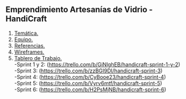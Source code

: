 ## Emprendimiento Artesanías de Vidrio - HandiCraft

1. [Temática.](https://github.com/fcgrandoli/DH-HandiCraft/blob/main/Documentos/Tem%C3%A1tica.md)&nbsp;
2. [Equipo.](https://github.com/fcgrandoli/DH-HandiCraft/blob/main/Documentos/Equipo.md)&nbsp;
3. [Referencias.](https://github.com/fcgrandoli/DH-HandiCraft/blob/main/Documentos/Referencias.md)&nbsp;
4. [Wireframes.](https://www.figma.com/file/ViI9vj9TC50W1D5ijqmKCB/%2FSitio?node-id=47%3A118)&nbsp;
5. [Tablero de Trabajo.](https://trello.com/proyectointegradorhandicraft)<br />
-Sprint 1 y 2: (https://trello.com/b/GiNlghEB/handicraft-sprint-1-y-2)<br />
-Sprint 3: (https://trello.com/b/zzBGI9DI/handicraft-sprint-3)<br />
-Sprint 4: (https://trello.com/b/CyBooe23/handicraft-sprint-4)<br />
-Sprint 5: (https://trello.com/b/Vyrv6mtf/handicraft-sprint-5)<br />
-Sprint 6: (https://trello.com/b/H2PsMjNB/handicraft-sprint-6)<br />
